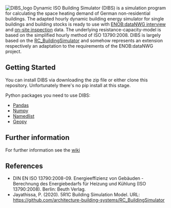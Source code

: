 ![DIBS_logo](https://tinyurl.com/yxkuj9xm)
Dynamic ISO Building Simulator (DIBS) is a simulation program for calculating the space heating demand of German non-residential buildings. The adapted hourly dynamic building energy simulator for single buildings and building stocks is ready to use with [ENOB:dataNWG interview](https://www.datanwg.de/stichprobenerhebung/breitenerhebung) and [on-site inspection](https://www.datanwg.de/stichprobenerhebung/tiefenerhebung) data. The underlying resistance-capacity-model is based on the simplified hourly method of ISO 13790:2008. DIBS is largely based on the [RC_BuildingSimulator](https://github.com/architecture-building-systems/RC_BuildingSimulator) and somehow represents an extension respectively an adaptation to the requirements of the ENOB:dataNWG project.

## Getting Started
You can install DIBS via downloading the zip file or either clone this repository. Unfortunately there's no pip install at this stage. 

Python packages you need to use DIBS:  
- [Pandas](https://pypi.org/project/pandas/)
- [Numpy](https://pypi.org/project/numpy/)
- [Namedlist](https://pypi.org/project/namedlist/)
- [Geopy](https://pypi.org/project/geopy/)

## Further information

For further information see the [wiki](https://github.com/IWUGERMANY/DIBS---Dynamic-ISO-Building-Simulator/wiki)

## References
- DIN EN ISO 13790:2008-09. Energieeffizienz von Gebäuden - Berechnung des Energiebedarfs für Heizung und Kühlung (ISO 13790:2008). Berlin: Beuth Verlag.
- Jayathissa, P. (2020). 5R1C Building Simulation Model. URL: https://github.com/architecture-building-systems/RC_BuildingSimulator  

